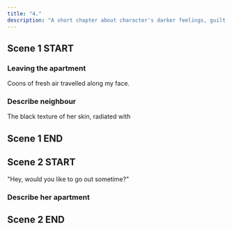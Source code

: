 ```yaml
---
title: "4."
description: "A short chapter about character's darker feelings, guilt he feels, weed addiction, cam girl, buys a gun online."
---
```


## Scene 1 START

### Leaving the apartment

Coons of fresh air travelled along my face.


### Describe neighbour

The black texture of her skin, radiated with

## Scene 1 END

####

## Scene 2 START

"Hey, would you like to go out sometime?"


### Describe her apartment

## Scene 2 END